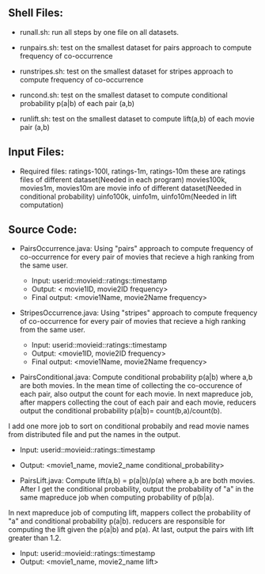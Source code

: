 ## Shell Files:

- runall.sh: run all steps by one file on all datasets.

- runpairs.sh: test on the smallest dataset for pairs approach to compute frequency of co-occurrence

- runstripes.sh: test on the smallest dataset for stripes approach to compute frequency of co-occurrence

- runcond.sh: test on the smallest dataset to compute conditional probability p(a|b) of each pair (a,b)

- runlift.sh: test on the smallest dataset to compute lift(a,b) of each movie pair (a,b)

## Input Files:

- Required files:
ratings-100l, ratings-1m, ratings-10m these are ratings files of different dataset(Needed in each program)
movies100k, movies1m, movies10m are movie info of different dataset(Needed in conditional probability)
uinfo100k, uinfo1m, uinfo10m(Needed in lift computation)

## Source Code:

- PairsOccurrence.java: Using "pairs" approach to compute frequency of co-occurrence for every pair of movies that recieve a high 
ranking from the same user.
    - Input: userid::movieid::ratings::timestamp
    - Output: \< movie1ID, movie2ID	frequency\>
    - Final output: <movie1Name, movie2Name	frequency>


- StripesOccurrence.java: Using "stripes" approach to compute frequency of co-occurrence for every pair of movies that recieve a high 
ranking from the same user.
    - Input: userid::movieid::ratings::timestamp
    - Output: <movie1ID, movie2ID	frequency>
    - Final output: <movie1Name, movie2Name	frequency>

- PairsConditional.java: Compute conditional probability p(a|b) where a,b are both movies. 
In the mean time of collecting the co-occurence of each pair, also output the count for each movie. In next mapreduce job, after mappers collecting the cout of each pair and each movie, reducers output the conditional probability p(a|b)= count(b,a)/count(b).

I add one more job to sort on conditional probabily and read movie names from distributed file and put the names in the output.
- Input: userid::movieid::ratings::timestamp
- Output: <movie1\_name, movie2\_name	conditional\_probability>


- PairsLift.java: Compute lift(a,b) = p(a|b)/p(a) where a,b are both movies.
After I get the conditional probability, output the probability of "a" in the same mapreduce job when computing probability of p(b|a).

In next mapreduce job of computing lift, mappers collect the probability of "a" and conditional probability p(a|b). reducers are responsible for computing the lift given the p(a|b) and p(a). At last, output the pairs with lift greater than 1.2.

- Input: userid::movieid::ratings::timestamp
- Output: <movie1\_name, movie2\_name	lift>
